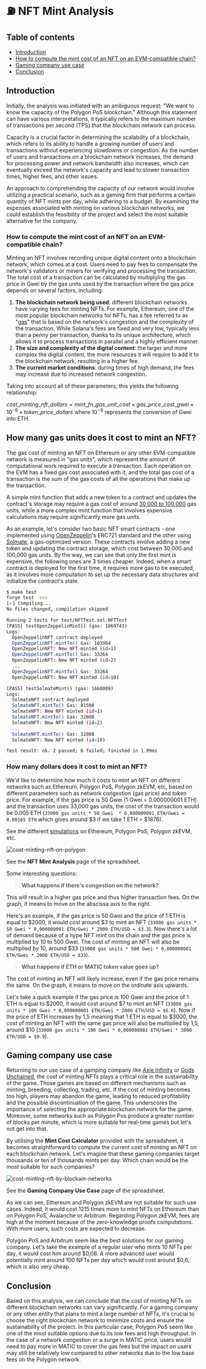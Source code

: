 # ⛽️ NFT Mint Analysis

## Table of contents

- [Introduction](#introduction)
- [How to compute the mint cost of an NFT on an EVM-compatible chain?](#how-to-compute-the-mint-cost-of-an-nft-on-an-evm-compatible-chain)
- [Gaming company use case](#gaming-company-use-case)
- [Conclusion](#conclusion)

## Introduction

Initially, the analysis was initiated with an ambiguous request: "We want to know the capacity of the Polygon PoS blockchain." Although this statement can have various interpretations, it typically refers to the maximum number of transactions per second (TPS) that the blockchain network can process.

Capacity is a crucial factor in determining the scalability of a blockchain, which refers to its ability to handle a growing number of users and transactions without experiencing slowdowns or congestion. As the number of users and transactions on a blockchain network increases, the demand for processing power and network bandwidth also increases, which can eventually exceed the network's capacity and lead to slower transaction times, higher fees, and other issues.

An approach to comprehending the capacity of our network would involve utilizing a practical scenario, such as a gaming firm that performs a certain quantity of NFT mints per day, while adhering to a budget. By examining the expenses associated with minting on various blockchain networks, we could establish the feasibility of the project and select the most suitable alternative for the company.

### How to compute the mint cost of an NFT on an EVM-compatible chain?

Minting an NFT involves recording unique digital content onto a blockchain network, which comes at a cost. Users need to pay fees to compensate the network's validators or miners for verifying and processing the transaction. The total cost of a transaction can be calculated by multiplying the gas price in Gwei by the gas units used by the transaction where the gas price depends on several factors, including:

1. **The blockchain network being used**: different blockchain networks have varying fees for minting NFTs. For example, Ethereum, one of the most popular blockchain networks for NFTs, has a fee referred to as "[gas](https://ethereum.org/en/developers/docs/gas/#what-is-gas)" that is based on the network's congestion and the complexity of the transaction. While Solana's fees are fixed and very low, typically less than a penny per transaction, thanks to its unique architecture, which allows it to process transactions in parallel and a highly efficient manner.
2. **The size and complexity of the digital content**: the larger and more complex the digital content, the more resources it will require to add it to the blockchain network, resulting in a higher fee.
3. **The current market conditions**: during times of high demand, the fees may increase due to increased network congestion.

Taking into account all of these parameters, this yields the following relationship:

$cost\_minting\_nft\_dollars = mint\_fn\_gas\_unit\_cost \times gas\_price\_cost\_gwei \times 10^{-9} \times token\_price\_dollars$ where $10^{-9}$ represents the conversion of Gwei into ETH.

## How many gas units does it cost to mint an NFT?

The gas cost of minting an NFT on Ethereum or any other EVM-compatible network is measured in "gas units", which represent the amount of computational work required to execute a transaction. Each operation on the EVM has a fixed gas cost associated with it, and the total gas cost of a transaction is the sum of the gas costs of all the operations that make up the transaction.

A simple mint function that adds a new token to a contract and updates the contract's storage may require a gas cost of around [30,000 to 100,000](#annex) gas units, while a more complex mint function that involves expensive calculations may require significantly more gas units.

As an example, let's consider two basic NFT smart contracts - one implemented using [OpenZeppelin](https://github.com/OpenZeppelin/openzeppelin-contracts/blob/master/contracts/token/ERC721/ERC721.sol)'s ERC721 standard and the other using [Solmate](https://github.com/transmissions11/solmate/blob/main/src/tokens/ERC721.sol), a gas-optimized version. These contracts involve adding a new token and updating the contract storage, which cost between 30,000 and 100,000 gas units. By the way, we can see that only the first mint is expensive, the following ones are 3 times cheaper. Indeed, when a smart contract is deployed for the first time, it requires more gas to be executed, as it involves more computation to set up the necessary data structures and initialize the contract's state.

```sh
$ make test
forge test -vvv
[⠆] Compiling...
No files changed, compilation skipped

Running 2 tests for test/NFTTest.sol:NFTTest
[PASS] testOpenZeppelinMint() (gas: 1869743)
Logs:
  OpenZeppelinNFT contract deployed
  OpenZeppelinNFT.mintTo() Gas: 103964
  OpenZeppelinNFT: New NFT minted (id=1)
  OpenZeppelinNFT.mintTo() Gas: 33264
  OpenZeppelinNFT: New NFT minted (id=2)
  ...
  OpenZeppelinNFT.mintTo() Gas: 33264
  OpenZeppelinNFT: New NFT minted (id=10)

[PASS] testSolmateMint() (gas: 1668009)
Logs:
  SolmateNFT contract deployed
  SolmateNFT.mintTo() Gas: 81508
  SolmateNFT: New NFT minted (id=1)
  SolmateNFT.mintTo() Gas: 32808
  SolmateNFT: New NFT minted (id=2)
  ...
  SolmateNFT.mintTo() Gas: 32808
  SolmateNFT: New NFT minted (id=10)

Test result: ok. 2 passed; 0 failed; finished in 1.09ms
```

### How many dollars does it cost to mint an NFT?

We'd like to determine how much it costs to mint an NFT on different networks such as Ethereum, Polygon PoS, Polygon zkEVM, etc, based on different parameters such as network congestion (gas price) and token price. For example, if the gas price is 50 Gwei (1 Gwei = 0.000000001 ETH) and the transaction uses 33,000 gas units, the cost of the transaction would be 0.005 ETH (`33000 gas units * 50 Gwei  * 0,000000001 ETH/Gwei = 0.00165 ETH` which gives around $3 if we take 1 ETH = $1876).

See the different [simulations](https://docs.google.com/spreadsheets/d/1_9Q4mjAuSerGAkaC6Skc4FWgRqJMzQMO7kpNnJLWz7o/edit?usp=sharing) on Ethereum, Polygon PoS, Polygon zkEVM, etc.

![cost-minting-nft-on-polygon](doc/cost-minting-nft-polygon.png)

See the **NFT Mint Analysis** page of the spreadsheet.

Some interesting questions:

> **What happens if there's congestion on the network?**

This will result in a higher gas price and thus higher transaction fees. On the graph, it means to move on the abscissa axis to the right.

Here's an example, if the gas price is 50 Gwei and the price of 1 ETH is equal to $2000, it would cost around $3 to mint an NFT (`33000 gas units * 50 Gwei * 0,000000001 ETH/Gwei * 2000 ETH/USD = $3.3`). Now there's a lot of demand because of a hype NFT mint on the chain and the gas price is multiplied by 10 to 500 Gwei. The cost of minting an NFT will also be multiplied by 10, around $33 (`33000 gas units * 500 Gwei * 0,000000001 ETH/Gwei * 2000 ETH/USD = $33`).

> **What happens if ETH or MATIC token value goes up?**

The cost of minting an NFT will likely increase, even if the gas price remains the same. On the graph, it means to move on the ordinate axis upwards.

Let's take a quick example if the gas price is 100 Gwei and the price of 1 ETH is equal to $2000, it would cost around $7 to mint an NFT (`33000 gas units * 100 Gwei * 0,000000001 ETH/Gwei * 2000 ETH/USD = $6.6`). Now if the price of ETH increases by 1,5 meaning that 1 ETH is equal to $3000, the cost of minting an NFT with the same gas price will also be multiplied by 1,5, around $10 (`33000 gas units * 100 Gwei * 0,000000001 ETH/Gwei * 3000 ETH/USD = $9.9`).

## Gaming company use case

Returning to our use case of a gamping company like [Axie Infinity](https://axieinfinity.com/) or [Gods Unchained](https://godsunchained.com/), the cost of minting NFTs plays a critical role in the sustainability of the game. Those games are based on different mechanisms such as minting, breeding, collecting, trading, etc. If the cost of minting becomes too high, players may abandon the game, leading to reduced profitability and the possible discontinuation of the game. This underscores the importance of selecting the appropriate blockchain network for the game. Moreover, some networks such as Polygon Pos produce a greater number of blocks per minute, which is more suitable for real-time games but let's not get into that.

By utilising the **Mint Cost Calculator** provided with the spreadsheet, it becomes straightforward to compute the current cost of minting an NFT on each blockchain network. Let's imagine that these gaming companies target thousands or ten of thousands mints per day. Which chain would be the most suitable for such companies?

![cost-minting-nft-by-blockain-networks](doc/cost-minting-nft-by-blockain-networks.png)

See the **Gaming Company Use Case** page of the spreadsheet.

As we can see, Ethereum and Polygon zkEVM are not suitable for such use cases. Indeed, it would cost 1215 times more to mint NFTs on Ethereum than on Polygon PoS, Avalanche or Arbitrum. Regarding Polygon zkEVM, fees are high at the moment because of the zero-knowledge proofs computations. With more users, such costs are expected to decrease.

Polygon PoS and Arbitrum seem like the best solutions for our gaming company. Let's take the example of a regular user who mints 10 NFTs per day, it would cost him around $0,06. A more advanced user would potentially mint around 100 NFTs per day which would cost around $0,6, which is also very cheap.

## Conclusion

Based on this analysis, we can conclude that the cost of minting NFTs on different blockchain networks can vary significantly. For a gaming company or any other entity that plans to mint a large number of NFTs, it's crucial to choose the right blockchain network to minimize costs and ensure the sustainability of the project. In this particular case, Polygon PoS seem like one of the most suitable options due to its low fees and high throughput. In the case of a network congestion or a surge in MATIC price, users would need to pay more in MATIC to cover the gas fees but the impact on users may still be relatively low compared to other networks due to the low base fees on the Polygon network.
